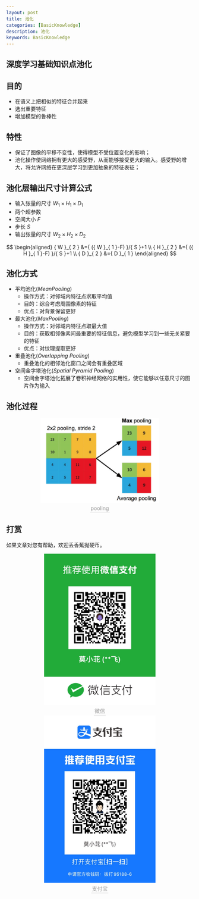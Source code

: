 ```yaml
---
layout: post
title: 池化
categories: [BasicKnowledge]
description: 池化
keywords: BasicKnowledge
---
```



深度学习基础知识点池化
---


## 目的

* 在语义上把相似的特征合并起来
* 选出重要特征
* 增加模型的鲁棒性

## 特性

* 保证了图像的平移不变性，使得模型不受位置变化的影响；
* 池化操作使网络拥有更大的感受野，从而能够接受更大的输入。感受野的增大，将允许网络在更深层学习到更加抽象的特征表征；

## 池化层输出尺寸计算公式
* 输入张量的尺寸 ${ W }  _  { 1 }\times { H }  _  { 1 }\times { D }  _  { 1 }$
* 两个超参数
 * 空间大小 $F$
 * 步长 $S$
* 输出张量的尺寸 ${ W }  _  { 2 }\times { H }  _  { 2 }\times { D }  _  { 2 }$

$$
\begin{aligned}
{ W }_{ 2 } &={ ({ W }_{ 1 }-F) }/{ S }+1 \\ 
{ H }_{ 2 } &={ ({ H }_{ 1 }-F) }/{ S }+1 \\ 
{ D }_{ 2 } &={ D }_{ 1 }
\end{aligned}
$$

## 池化方式
* 平均池化($Mean Pooling$)
  * 操作方式：对邻域内特征点求取平均值
  * 目的：综合考虑周围像素的特征
  * 优点：对背景保留更好
* 最大池化($Max Pooling$)
  * 操作方式：对邻域内特征点取最大值
  * 目的：获取相邻像素间最重要的特征信息，避免模型学习到一些无关紧要的特征
  * 优点：对纹理提取更好
* 重叠池化($Overlapping \ Pooling$)
  * 重叠池化的相邻池化窗口之间会有重叠区域
* 空间金字塔池化($Spatial \ Pyramid \ Pooling$)
  * 空间金字塔池化拓展了卷积神经网络的实用性，使它能够以任意尺寸的图片作为输入

## 池化过程

<center>
    <img 
    src="https://github.com/lovejing0306/Images/blob/master/DeepLearning/Skill/Pooling/pooling.jpg?raw=true"
    width="320" height="" />
    <br>
    <div style="color:orange; border-bottom: 1px solid #d9d9d9;
    display: inline-block;
    color: #999;
    padding: 2px;">pooling</div>
</center>

## 打赏

如果文章对您有帮助，欢迎丢香蕉抛硬币。

<center>
    <img 
    src="https://github.com/lovejing0306/Images/blob/master/Reward/wechat.JPG?raw=true"
    width="300" height="" />
    <br>
    <div style="color:orange; border-bottom: 1px solid #d9d9d9;
    display: inline-block;
    color: #999;
    padding: 2px;">微信</div>
</center>

<center>
    <img 
    src="https://github.com/lovejing0306/Images/blob/master/Reward/zhifubao.JPG?raw=true"
    width="300" height="" />
    <br>
    <div style="color:orange; border-bottom: 1px solid #d9d9d9;
    display: inline-block;
    color: #999;
    padding: 2px;">支付宝</div>
</center>



<script type="text/x-mathjax-config">
  MathJax.Hub.Config({tex2jax: {inlineMath: [['$','$'], ['\\(','\\)']]}});
</script>

<script type="text/javascript" async src="https://cdnjs.cloudflare.com/ajax/libs/mathjax/2.7.4/latest.js?config=TeX-MML-AM_CHTML">
</script>
